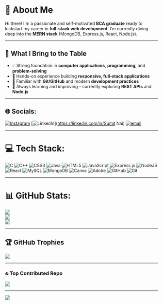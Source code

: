 # 👋 About Me

Hi there! I'm a passionate and self-motivated **BCA graduate** ready to kickstart my career in **full-stack web development**. I’m currently diving deep into the **MERN stack** (MongoDB, Express.js, React, Node.js).

---

## 🚀 What I Bring to the Table

- 💡 Strong foundation in **computer applications**, **programming**, and **problem-solving**
- 🧱 Hands-on experience building **responsive, full-stack applications**
- 🔄 Familiar with **Git/GitHub** and modern **development practices**
- 🌱 Always learning and improving – currently exploring **REST APIs** and **Node.js**

---

## 🌐 Socials:

[![Instagram](https://img.shields.io/badge/Instagram-%23E4405F.svg?logo=Instagram&logoColor=white)](https://instagram.com/_its.sam41) [![LinkedIn](https://img.shields.io/badge/LinkedIn-%230077B5.svg?logo=linkedin&logoColor=white)](https://linkedin.com/in/Sumit Nai) [![email](https://img.shields.io/badge/Email-D14836?logo=gmail&logoColor=white)](mailto:naisumit2005@gmail.com) 

---

# 💻 Tech Stack:

![C](https://img.shields.io/badge/c-%2300599C.svg?style=for-the-badge&logo=c&logoColor=white) ![C++](https://img.shields.io/badge/c++-%2300599C.svg?style=for-the-badge&logo=c%2B%2B&logoColor=white) ![CSS3](https://img.shields.io/badge/css3-%231572B6.svg?style=for-the-badge&logo=css3&logoColor=white) ![Java](https://img.shields.io/badge/java-%23ED8B00.svg?style=for-the-badge&logo=openjdk&logoColor=white) ![HTML5](https://img.shields.io/badge/html5-%23E34F26.svg?style=for-the-badge&logo=html5&logoColor=white) ![JavaScript](https://img.shields.io/badge/javascript-%23323330.svg?style=for-the-badge&logo=javascript&logoColor=%23F7DF1E) ![Express.js](https://img.shields.io/badge/express.js-%23404d59.svg?style=for-the-badge&logo=express&logoColor=%2361DAFB) ![NodeJS](https://img.shields.io/badge/node.js-6DA55F?style=for-the-badge&logo=node.js&logoColor=white) ![React](https://img.shields.io/badge/react-%2320232a.svg?style=for-the-badge&logo=react&logoColor=%2361DAFB) ![MySQL](https://img.shields.io/badge/mysql-4479A1.svg?style=for-the-badge&logo=mysql&logoColor=white) ![MongoDB](https://img.shields.io/badge/MongoDB-%234ea94b.svg?style=for-the-badge&logo=mongodb&logoColor=white) ![Canva](https://img.shields.io/badge/Canva-%2300C4CC.svg?style=for-the-badge&logo=Canva&logoColor=white) ![Adobe](https://img.shields.io/badge/adobe-%23FF0000.svg?style=for-the-badge&logo=adobe&logoColor=white) ![GitHub](https://img.shields.io/badge/github-%23121011.svg?style=for-the-badge&logo=github&logoColor=white) ![Git](https://img.shields.io/badge/git-%23F05033.svg?style=for-the-badge&logo=git&logoColor=white)

---

# 📊 GitHub Stats:

![](https://github-readme-stats.vercel.app/api?username=sumit4110&theme=dark&hide_border=false&include_all_commits=true&count_private=false)<br/>
![](https://nirzak-streak-stats.vercel.app/?user=sumit4110&theme=dark&hide_border=false)<br/>
![](https://github-readme-stats.vercel.app/api/top-langs/?username=sumit4110&theme=dark&hide_border=false&include_all_commits=true&count_private=false&layout=compact)

---

## 🏆 GitHub Trophies

![](https://github-profile-trophy.vercel.app/?username=sumit4110&theme=radical&no-frame=false&no-bg=true&margin-w=4)

---

### 🔝 Top Contributed Repo

![](https://github-contributor-stats.vercel.app/api?username=sumit4110&limit=5&theme=dark&combine_all_yearly_contributions=true)

---
[![](https://visitcount.itsvg.in/api?id=sumit4110&icon=0&color=1)](https://visitcount.itsvg.in)


